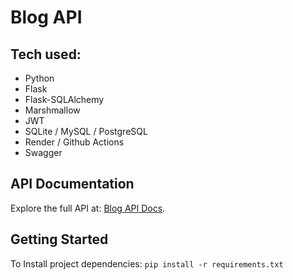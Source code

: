 # Blog API

## Tech used:

- Python
- Flask
- Flask-SQLAlchemy
- Marshmallow
- JWT
- SQLite / MySQL / PostgreSQL
- Render / Github Actions
- Swagger

## API Documentation

Explore the full API at: [Blog API Docs](https://blog-api-6t78.onrender.com/api/docs/).

## Getting Started

To Install project dependencies:
`pip install -r requirements.txt`
